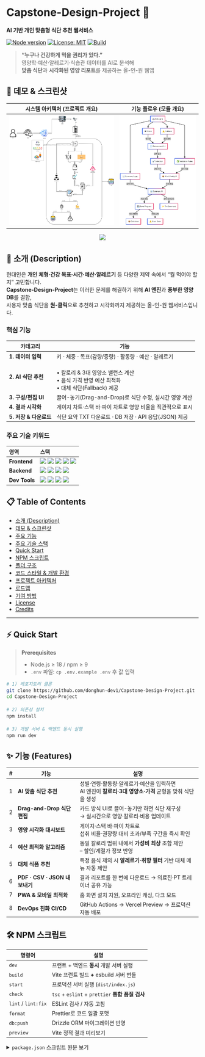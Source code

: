 # Capstone-Design-Project 🚀  
**AI 기반 개인 맞춤형 식단 추천 웹서비스**

[![Node version](https://img.shields.io/badge/node-%3E%3D18.0-green?logo=node.js)](https://nodejs.org/)
[![License: MIT](https://img.shields.io/badge/license-MIT-blue.svg)](#license)
[![Build](https://img.shields.io/badge/GitHub%20Actions-passing-brightgreen?logo=github-actions)](#ci)

> **“누구나 건강하게 먹을 권리가 있다.”**  
> 영양학·예산·알레르기·식습관 데이터를 AI로 분석해  
> **맞춤 식단**과 **시각화된 영양 리포트**를 제공하는 올-인-원 웹앱

## 📸 데모 & 스크린샷

| 시스템 아키텍처 (프로젝트 개요) | 기능 플로우 (모듈 개요) |
|:--:|:--:|
| ![Project Architecture](개요도/프로젝트%20개요도.png) | ![Module Flow](개요도/모듈%20개요도.png) |

<p align="center">
  <a href="https://your-demo-url.com" target="_blank">
    <img src="https://img.shields.io/badge/Live%20Demo-Click&nbsp;Here-informational?style=for-the-badge&logo=vercel">
  </a>
</p>

## 📝 소개 (Description)

현대인은 **개인 체형·건강 목표·시간·예산·알레르기** 등 다양한 제약 속에서 “뭘 먹어야 할지” 고민합니다.  
**Capstone-Design-Project**는 이러한 문제를 해결하기 위해 **AI 엔진**과 **풍부한 영양 DB**를 결합,  
사용자 맞춤 식단을 **원-클릭**으로 추천하고 시각화까지 제공하는 올-인-원 웹서비스입니다.

### 핵심 기능
| 카테고리 | 기능 |
|----------|------|
| **1. 데이터 입력** | 키 · 체중 · 목표(감량/증량) · 활동량 · 예산 · 알레르기 |
| **2. AI 식단 추천** | <br>• 칼로리 & 3대 영양소 밸런스 계산 <br>• 음식 가격 반영 예산 최적화 <br>• 대체 식단(Fallback) 제공 |
| **3. 구성/편집 UI** | 끌어-놓기(Drag-and-Drop)로 식단 수정, 실시간 영양 계산 |
| **4. 결과 시각화** | 게이지 차트·스택 바·파이 차트로 영양 비율을 직관적으로 표시 |
| **5. 저장 & 다운로드** | 식단 요약 TXT 다운로드 · DB 저장 · API 응답(JSON) 제공 |

### 주요 기술 키워드

| 영역 | 스택 |
|:--|:--|
| **Frontend** | <img src="https://img.shields.io/badge/React-18-61DAFB?style=for-the-badge&logo=react&logoColor=black"/> <img src="https://img.shields.io/badge/TypeScript-5.4-3178C6?style=for-the-badge&logo=typescript&logoColor=white"/> <img src="https://img.shields.io/badge/Vite-5.2-646CFF?style=for-the-badge&logo=vite&logoColor=white"/> <img src="https://img.shields.io/badge/Zustand-State-Mgmt-3E3E3E?style=for-the-badge"/> <img src="https://img.shields.io/badge/TailwindCSS-3.4-06B6D4?style=for-the-badge&logo=tailwindcss&logoColor=white"/> |
| **Backend** | <img src="https://img.shields.io/badge/Node.js-18-339933?style=for-the-badge&logo=nodedotjs&logoColor=white"/> <img src="https://img.shields.io/badge/Express-5-000000?style=for-the-badge&logo=express&logoColor=white"/> <img src="https://img.shields.io/badge/Drizzle%20ORM-0.29-8B5CF6?style=for-the-badge"/> <img src="https://img.shields.io/badge/JWT-Auth-FFB400?style=for-the-badge&logo=jsonwebtokens&logoColor=black"/> |
| **Dev&nbsp;Tools** | <img src="https://img.shields.io/badge/ESLint-FlatConfig-4B32C3?style=for-the-badge&logo=eslint&logoColor=white"/> <img src="https://img.shields.io/badge/Prettier-3.2-F7B93E?style=for-the-badge&logo=prettier&logoColor=white"/> <img src="https://img.shields.io/badge/Vitest-1.5-6E9F18?style=for-the-badge"/> <img src="https://img.shields.io/badge/GitHub%20Actions-CI-CD-2088FF?style=for-the-badge&logo=githubactions&logoColor=white"/> |

## 📋 Table&nbsp;of&nbsp;Contents
- [소개 (Description)](#-소개-description)
- [데모 & 스크린샷](#-데모--스크린샷)
- [주요 기능](#-기능-features)        
- [주요 기술 스택](#-주요-기술-키워드)
- [Quick Start](#-quick-start)
- [NPM 스크립트](#-npm-스크립트)
- [폴더 구조](#-폴더-구조-folder-structure)
- [코드 스타일 & 개발 환경](#-코드-스타일--개발-환경)
- [프로젝트 아키텍처](#-프로젝트-아키텍처)
- [로드맵](#-로드맵-roadmap)
- [기여 방법](#-기여-방법-contributing)
- [License](#license)
- [Credits](#-참고-자료-acknowledgements)

---

## ⚡ Quick Start

> **Prerequisites**  
> - Node.js ≥ 18 / npm ≥ 9  
> - `.env` 파일: `cp .env.example .env` 후 값 입력

```bash
# 1) 레포지토리 클론
git clone https://github.com/donghun-dev1/Capstone-Design-Project.git
cd Capstone-Design-Project

# 2) 의존성 설치
npm install

# 3) 개발 서버 & 백엔드 동시 실행
npm run dev
```

## ✨ 기능 (Features)

| # | 기능 | 설명 |
|---|------|------|
| 1 | **AI 맞춤 식단 추천** | 성별·연령·활동량·알레르기·예산을 입력하면 <br>AI 엔진이 **칼로리·3대 영양소·가격** 균형을 맞춰 식단을 생성 |
| 2 | **Drag-and-Drop 식단 편집** | 카드 방식 UI로 끌어-놓기만 하면 식단 재구성<br>→ 실시간으로 영양·칼로리·비용 업데이트 |
| 3 | **영양 시각화 대시보드** | 게이지·스택 바·파이 차트로 <br>섭취 비율·권장량 대비 초과/부족 구간을 즉시 확인 |
| 4 | **예산 최적화 알고리즘** | 동일 칼로리 범위 내에서 **가성비 최상** 조합 제안 <br>– 할인/계절가 정보 반영 |
| 5 | **대체 식품 추천** | 특정 음식 제외 시 **알레르기·취향 필터** 기반 대체 메뉴 자동 제안 |
| 6 | **PDF · CSV · JSON 내보내기** | 결과 리포트를 한 번에 다운로드 → 의료진·PT 트레이너 공유 가능 |
| 7 | **PWA & 모바일 최적화** | 홈 화면 설치 지원, 오프라인 캐싱, 다크 모드 |
| 8 | **DevOps 친화 CI/CD** | GitHub Actions → Vercel Preview → 프로덕션 자동 배포 |

## 🛠 NPM 스크립트

| 명령어 | 설명 |
|--------|------|
| `dev` | 프런트 + 백엔드 **동시** 개발 서버 실행 |
| `build` | Vite 프런트 빌드 **+** esbuild 서버 번들 |
| `start` | 프로덕션 서버 실행 (`dist/index.js`) |
| `check` | `tsc`&nbsp;+&nbsp;`eslint`&nbsp;+&nbsp;`prettier` **통합 품질 검사** |
| `lint` / `lint:fix` | ESLint 검사 / 자동 고침 |
| `format` | Prettier로 코드 일괄 포맷 |
| `db:push` | Drizzle ORM 마이그레이션 반영 |
| `preview` | Vite 정적 결과 미리보기 |

<details>
<summary><code>package.json</code> 스크립트 원문 보기</summary>

```json
"scripts": {
  "dev": "cross-env NODE_ENV=development tsx server/index.ts",
  "build": "vite build && esbuild server/index.ts --platform=node --packages=external --bundle --format=esm --outdir=dist",
  "start": "NODE_ENV=production node dist/index.js",
  "check": "tsc && npm run lint && npm run format",
  "db:push": "drizzle-kit push",
  "lint": "eslint . --ext .ts,.tsx,.js",
  "lint:fix": "eslint . --ext .ts,.tsx,.js --fix",
  "format": "prettier . --write",
  "preview": "vite preview"
}
```

## 🗂️ 폴더 구조 (Folder Structure)

<details>
<summary>프로젝트 디렉터리 트리 보기</summary>

```text
Capstone-Design-Project/
├── samename/
│   ├── client/                    # React + TS 프론트엔드
│   │   ├── src/
│   │   │   ├── components/       # UI & Feature 컴포넌트
│   │   │   ├── pages/            # 라우트 페이지
│   │   │   ├── stores/           # Zustand 상태
│   │   │   ├── hooks/            # 커스텀 훅
│   │   │   ├── styles/           # Tailwind / CSS
│   │   │   └── main.tsx
│   │   └── index.html
│   ├── server/                   # Express API 서버
│   │   ├── routes.ts
│   │   ├── storage.ts            # DB 액세스 (Drizzle ORM)
│   │   ├── db.ts
│   │   └── index.ts
│   ├── shared/                   # 공용 타입 & 스키마
│   ├── drizzle.config.ts
│   ├── tailwind.config.ts
│   ├── eslint.config.js
│   ├── .prettierrc
│   └── .vscode/
│       ├── settings.json
│       └── extensions.json
├── .gitignore
├── README.md
└── package.json
```

</details>



